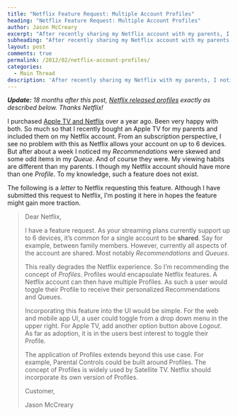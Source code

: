 ```yaml
---
title: "Netflix Feature Request: Multiple Account Profiles"
heading: "Netflix Feature Request: Multiple Account Profiles"
author: Jason McCreary
excerpt: "After recently sharing my Netflix account with my parents, I noticed a missing feature I believe is common in shared systems: User Profiles. This post is a letter to Netflix requesting this feature."
subheading: "After recently sharing my Netflix account with my parents, I noticed a missing feature I believe is common in shared systems: User Profiles. This post is a letter to Netflix requesting this feature."
layout: post
comments: true
permalink: /2012/02/netflix-account-profiles/
categories:
  - Main Thread
description: 'After recently sharing my Netflix with my parents, I noticed a missing feature I believe is common: User Profiles.'
---
```

***Update:** 18 months after this post, [Netflix released profiles](http://blog.netflix.com/2013/08/make-netflix-your-own-with-profiles.html) exactly as described below. Thanks Netflix!*

I purchased [Apple TV and Netflix][1] over a year ago. Been very happy with both. So much so that I recently bought an Apple TV for my parents and included them on my Netflix account. From an subscription perspective, I see no problem with this as Netflix allows your account on up to 6 devices. But after about a week I noticed my *Recommendations* were skewed and some odd items in my *Queue*. And of course they were. My viewing habits are different than my parents. I though my Netflix account should have more than one *Profile*. To my knowledge, such a feature does not exist.

The following is a *letter* to Netflix requesting this feature. Although I have submitted this request to Netflix, I&rsquo;m posting it here in hopes the feature might gain more traction.

> Dear Netflix,
> 
> I have a feature request. As your streaming plans currently support up to 6 devices, it&rsquo;s common for a single account to be **shared**. Say for example, between family members. However, currently all aspects of the account are shared. Most notably *Recommendations* and *Queues*.
> 
> This really degrades the Netflix experience. So I&rsquo;m recommending the concept of *Profiles*. Profiles would encapsulate Netflix features. A Netflix account can then have multiple Profiles. As such a user would toggle their Profile to receive their personalized Recommendations and Queues.
> 
> Incorporating this feature into the UI would be simple. For the web and mobile app UI, a user could toggle from a drop down menu in the upper right. For Apple TV, add another option button above *Logout*. As far as adoption, it is in the users best interest to toggle their Profile.
> 
> The application of Profiles extends beyond this use case. For example, Parental Controls could be built around Profiles. The concept of Profiles is widely used by Satellite TV. Netflix should incorporate its own version of Profiles.
> 
> Customer,
> 
> Jason McCreary

 [1]: http://jason.pureconcepts.net/2010/11/apple_tv_with_netflix/ "A Week with Apple TV and Netflix"

